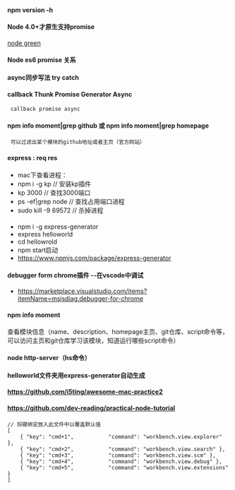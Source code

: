 #### npm version -h
####  Node 4.0+才原生支持promise 
[node green](http://node.green/)
####  Node es6 promise 关系
#### async同步写法  try catch
#### callback Thunk Promise Generator Async  
     callback promise async
#### npm info moment|grep github   或  npm info moment|grep homepage  
     可以过滤出某个模块的github地址或者主页（官方网站）
####  express : req res
####  
- mac下查看进程：
- npm i -g kp  // 安装kp插件
- kp 3000       // 查找3000端口
- ps -ef|grep node   // 查找占用端口进程
- sudo kill -9 69572   // 杀掉进程
#### 
- npm i -g express-generator
- express helloworld
- cd hellowrold
-  npm start启动
- https://www.npmjs.com/package/express-generator

####   debugger form chrome插件  --在vscode中调试
- https://marketplace.visualstudio.com/items?itemName=msjsdiag.debugger-for-chrome

####  npm info moment      
查看模块信息（name、description、homepage主页、git仓库、script命令等，可以访问主页和git仓库学习该模块，知道运行哪些script命令）
#### node http-server（hs命令）
####  helloworld文件夹用express-generator自动生成
#### https://github.com/i5ting/awesome-mac-practice2
####  https://github.com/dev-reading/practical-node-tutorial
```JS
// 将键绑定放入此文件中以覆盖默认值    
[ 
    { "key": "cmd+1",           "command": "workbench.view.explorer" },
    { "key": "cmd+2",           "command": "workbench.view.search" },
    { "key": "cmd+3",           "command": "workbench.view.scm" },
    { "key": "cmd+4",           "command": "workbench.view.debug" },
    { "key": "cmd+5",           "command": "workbench.view.extensions" }
]
```